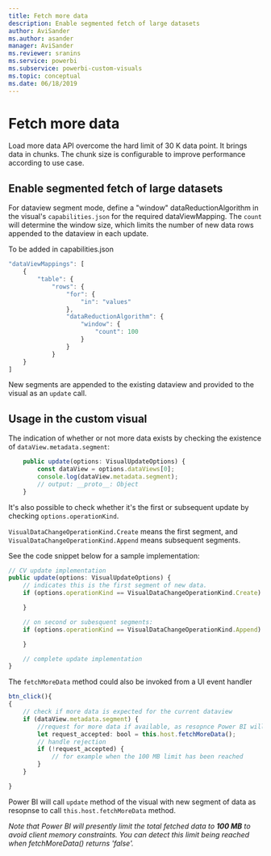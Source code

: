 ```yaml
---
title: Fetch more data
description: Enable segmented fetch of large datasets
author: AviSander
ms.author: asander
manager: AviSander
ms.reviewer: sranins
ms.service: powerbi
ms.subservice: powerbi-custom-visuals
ms.topic: conceptual
ms.date: 06/18/2019
---
```


# Fetch more data

Load more data API overcome the hard limit of 30 K data point. It brings data in chunks. The chunk size is configurable to improve performance according to use case.  

## Enable segmented fetch of large datasets

For dataview segment mode, define a "window" dataReductionAlgorithm in the visual's `capabilities.json` for the required dataViewMapping.
The `count` will determine the window size, which limits the number of new data rows appended to the dataview in each update. 

To be added in capabilities.json 
 
```typescript
"dataViewMappings": [
    { 
        "table": { 
            "rows": { 
                "for": {
                    "in": "values"
                }, 
                "dataReductionAlgorithm": { 
                    "window": { 
                        "count": 100 
                    } 
                } 
            } 
    }
] 
```
New segments are appended to the existing dataview and provided to the visual as an `update` call.

## Usage in the custom visual

The indication of whether or not more data exists by checking the existence of `dataView.metadata.segment`: 
```typescript
    public update(options: VisualUpdateOptions) {
        const dataView = options.dataViews[0];
        console.log(dataView.metadata.segment);
        // output: __proto__: Object
    }
```

It's also possible to check whether it's the first or subsequent update by checking `options.operationKind`.

`VisualDataChangeOperationKind.Create` means the first segment, and `VisualDataChangeOperationKind.Append` means subsequent segments.

See the code snippet below for a sample implementation:
```typescript
// CV update implementation
public update(options: VisualUpdateOptions) {
	// indicates this is the first segment of new data.
	if (options.operationKind == VisualDataChangeOperationKind.Create) {

	} 

	// on second or subesquent segments:
	if (options.operationKind == VisualDataChangeOperationKind.Append) {

	}

	// complete update implementation
}
```

The `fetchMoreData` method could also be invoked from a UI event handler
```typescript
btn_click(){
{
	// check if more data is expected for the current dataview
	if (dataView.metadata.segment) {
		//request for more data if available, as resopnce Power BI will call update method
		let request_accepted: bool = this.host.fetchMoreData();
		// handle rejection
		if (!request_accepted) {
			// for example when the 100 MB limit has been reached
		}
	}

}
```

Power BI will call `update` method of the visual with new segment of data as resopnse to call `this.host.fetchMoreData` method.

*Note that Power BI will presently limit the total fetched data to **100 MB** to avoid client memory constraints. You can detect this limit being reached when fetchMoreData() returns 'false'.*
